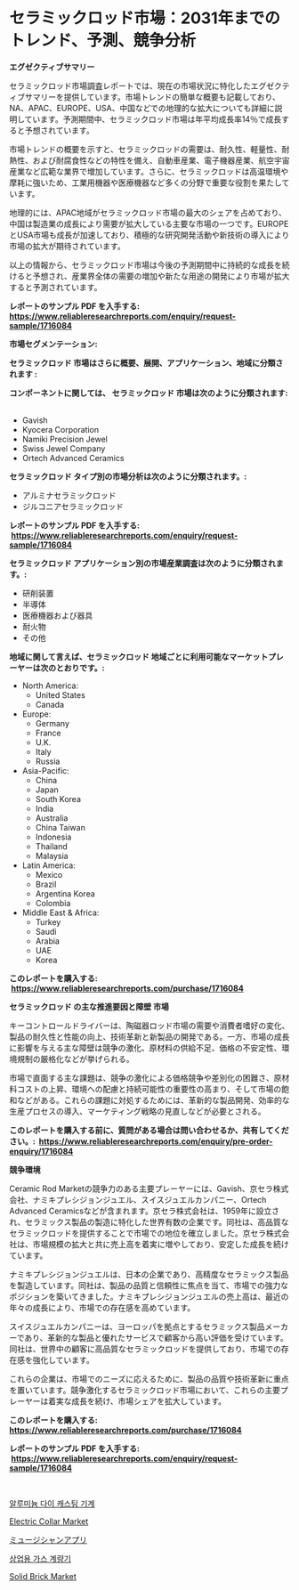 <p><h1>セラミックロッド市場：2031年までのトレンド、予測、競争分析</h1></p><p><strong>エグゼクティブサマリー</strong></p>
<p><p>セラミックロッド市場調査レポートでは、現在の市場状況に特化したエグゼクティブサマリーを提供しています。市場トレンドの簡単な概要も記載しており、NA、APAC、EUROPE、USA、中国などでの地理的な拡大についても詳細に説明しています。予測期間中、セラミックロッド市場は年平均成長率14％で成長すると予想されています。</p><p>市場トレンドの概要を示すと、セラミックロッドの需要は、耐久性、軽量性、耐熱性、および耐腐食性などの特性を備え、自動車産業、電子機器産業、航空宇宙産業など広範な業界で増加しています。さらに、セラミックロッドは高温環境や摩耗に強いため、工業用機器や医療機器など多くの分野で重要な役割を果たしています。</p><p>地理的には、APAC地域がセラミックロッド市場の最大のシェアを占めており、中国は製造業の成長により需要が拡大している主要な市場の一つです。EUROPEとUSA市場も成長が加速しており、積極的な研究開発活動や新技術の導入により市場の拡大が期待されています。</p><p>以上の情報から、セラミックロッド市場は今後の予測期間中に持続的な成長を続けると予想され、産業界全体の需要の増加や新たな用途の開発により市場が拡大すると予測されています。</p></p>
<p><strong>レポートのサンプル PDF を入手する: <a href="https://www.reliableresearchreports.com/enquiry/request-sample/1716084">https://www.reliableresearchreports.com/enquiry/request-sample/1716084</a></strong></p>
<p><strong>市場セグメンテーション:</strong></p>
<p><strong> セラミックロッド 市場はさらに概要、展開、アプリケーション、地域に分類されます :</strong></p>
<p><strong>コンポーネントに関しては、 セラミックロッド 市場は次のように分類されます: &nbsp;</strong></p>
<p><ul><li>Gavish</li><li>Kyocera Corporation</li><li>Namiki Precision Jewel</li><li>Swiss Jewel Company</li><li>Ortech Advanced Ceramics</li></ul></p>
<p><strong> セラミックロッド タイプ別の市場分析は次のように分類されます。:</strong></p>
<p><ul><li>アルミナセラミックロッド</li><li>ジルコニアセラミックロッド</li></ul></p>
<p><strong>レポートのサンプル PDF を入手する: &nbsp;<a href="https://www.reliableresearchreports.com/enquiry/request-sample/1716084">https://www.reliableresearchreports.com/enquiry/request-sample/1716084</a></strong></p>
<p><strong> セラミックロッド アプリケーション別の市場産業調査は次のように分類されます。:</strong></p>
<p><ul><li>研削装置</li><li>半導体</li><li>医療機器および器具</li><li>耐火物</li><li>その他</li></ul></p>
<p><strong>地域に関して言えば、セラミックロッド 地域ごとに利用可能なマーケットプレーヤーは次のとおりです。:</strong></p>
<p><ul>
    <li>
        North America:
        <ul>
            <li>United States</li>
            <li>Canada</li>
        </ul>
    </li>
    <li>
        Europe:
        <ul>
            <li>Germany</li>
            <li>France</li>
            <li>U.K.</li>
            <li>Italy</li>
            <li>Russia</li>
        </ul>
    </li>
    <li>
        Asia-Pacific:
        <ul>
            <li>China</li>
            <li>Japan</li>
            <li>South Korea</li>
            <li>India</li>
            <li>Australia</li>
            <li>China Taiwan</li>
            <li>Indonesia</li>
            <li>Thailand</li>
            <li>Malaysia</li>
        </ul>
    </li>
    <li>
        Latin America:
        <ul>
            <li>Mexico</li>
            <li>Brazil</li>
            <li>Argentina Korea</li>
            <li>Colombia</li>
        </ul>
    </li>
    <li>
        Middle East & Africa:
        <ul>
            <li>Turkey</li>
            <li>Saudi</li>
            <li>Arabia</li>
            <li>UAE</li>
            <li>Korea</li>
        </ul>
    </li>
    </ul></p>
<p><strong>このレポートを購入する: &nbsp;<a href="https://www.reliableresearchreports.com/purchase/1716084">https://www.reliableresearchreports.com/purchase/1716084</a></strong></p>
<p><strong>セラミックロッド の主な推進要因と障壁 市場</strong></p>
<p><p>キーコントロールドライバーは、陶磁器ロッド市場の需要や消費者嗜好の変化、製品の耐久性と性能の向上、技術革新と新製品の開発である。一方、市場の成長に影響を与える主な障壁は競争の激化、原材料の供給不足、価格の不安定性、環境規制の厳格化などが挙げられる。</p><p>市場で直面する主な課題は、競争の激化による価格競争や差別化の困難さ、原材料コストの上昇、環境への配慮と持続可能性の重要性の高まり、そして市場の飽和などがある。これらの課題に対処するためには、革新的な製品開発、効率的な生産プロセスの導入、マーケティング戦略の見直しなどが必要とされる。</p></p>
<p><strong>このレポートを購入する前に、質問がある場合は問い合わせるか、共有してください。:&nbsp; <a href="https://www.reliableresearchreports.com/enquiry/pre-order-enquiry/1716084">https://www.reliableresearchreports.com/enquiry/pre-order-enquiry/1716084</a></strong></p>
<p><strong>競争環境</strong></p>
<p><p>Ceramic Rod Marketの競争力のある主要プレーヤーには、Gavish、京セラ株式会社、ナミキプレシジョンジュエル、スイスジュエルカンパニー、Ortech Advanced Ceramicsなどが含まれます。京セラ株式会社は、1959年に設立され、セラミックス製品の製造に特化した世界有数の企業です。同社は、高品質なセラミックロッドを提供することで市場での地位を確立しました。京セラ株式会社は、市場規模の拡大と共に売上高を着実に増やしており、安定した成長を続けています。</p><p>ナミキプレシジョンジュエルは、日本の企業であり、高精度なセラミックス製品を製造しています。同社は、製品の品質と信頼性に焦点を当て、市場での強力なポジションを築いてきました。ナミキプレシジョンジュエルの売上高は、最近の年々の成長により、市場での存在感を高めています。</p><p>スイスジュエルカンパニーは、ヨーロッパを拠点とするセラミックス製品メーカーであり、革新的な製品と優れたサービスで顧客から高い評価を受けています。同社は、世界中の顧客に高品質なセラミックロッドを提供しており、市場での存在感を強化しています。</p><p>これらの企業は、市場でのニーズに応えるために、製品の品質や技術革新に重点を置いています。競争激化するセラミックロッド市場において、これらの主要プレーヤーは着実な成長を続け、市場シェアを拡大しています。</p></p>
<p><strong>このレポートを購入する: &nbsp; <a href="https://www.reliableresearchreports.com/purchase/1716084">https://www.reliableresearchreports.com/purchase/1716084</a></strong></p>
<p><strong>レポートのサンプル PDF を入手する: &nbsp;<a href="https://www.reliableresearchreports.com/enquiry/request-sample/1716084">https://www.reliableresearchreports.com/enquiry/request-sample/1716084</a></strong><strong></strong></p>
<p>&nbsp;</p>
<p><p><a href="https://github.com/vs019sa3m8x/Market-Research-Report-List-1/blob/main/3152368191755.md">알루미늄 다이 캐스팅 기계</a></p><p><a href="https://issuu.com/reportprime-2/docs/electric-collar-market-size-2030.pptx">Electric Collar Market</a></p><p><a href="https://medium.com/@pedrogers56456/%E3%83%9F%E3%83%A5%E3%83%BC%E3%82%B8%E3%82%B7%E3%83%A3%E3%83%B3%E5%90%91%E3%81%91%E3%82%A2%E3%83%97%E3%83%AA%E3%81%AE%E5%B8%82%E5%A0%B4%E8%A6%8F%E6%A8%A1-%E5%B8%82%E5%A0%B4%E5%B1%95%E6%9C%9B%E3%81%A8%E5%B8%82%E5%A0%B4%E4%BA%88%E6%B8%AC-2024%E5%B9%B4%E3%81%8B%E3%82%892031%E5%B9%B4-b13f7edd92de">ミュージシャンアプリ</a></p><p><a href="https://medium.com/@boydsmitham726/%EC%83%81%EC%97%85%EC%9A%A9-%EA%B0%80%EC%8A%A4-%EA%B3%84%EB%9F%89%EA%B8%B0-%EC%8B%9C%EC%9E%A5-%EB%B6%84%EC%84%9D-cagr-%EC%8B%9C%EC%9E%A5-%EC%84%B8%EB%B6%84%ED%99%94-%EB%B0%8F-%EC%84%B8%EA%B3%84-%EC%82%B0%EC%97%85-%EA%B0%9C%EC%9A%94-62d25a28ef44">상업용 가스 계량기</a></p><p><a href="https://github.com/gulaimolin/Market-Research-Report-List-3/blob/main/solid-brick-market.md">Solid Brick Market</a></p></p>